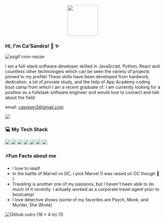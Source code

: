 <div id="header" align="center">
  <img src="https://images.squarespace-cdn.com/content/v1/60763efeb30be37d8e58a9c9/1618381649730-KHJRHMCTXALO1V36GALR/giphy.gif" width="100"/>
</div>



### **Hi, I'm Ca'Sandra!** :wave: :sparkles: 

![ezgif com-resize](https://github.com/CaSandraSmith/CaSandraSmith/assets/123069069/2042b3f9-1e4b-4e08-9d4e-e6c7f318377d)

I am a full-stack software developer skilled in JavaScript, Python, React and countless other technologies which can be seen the variety of projects pinned to my profile! These skills have been developed from hardwork, dedication, a lot of provate study, and the help of App Academy coding boot camp from which I am a recent graduate of. I am currently looking for a position as a fullstask software engineer and would love to connect and talk about the field.

email: casresm3@gmail.com

<div>
  <a href="https://www.linkedin.com/in/casandra-smith/" target="_blank" >
    <img src="https://img.shields.io/badge/LinkedIn-blue?logo=linkedin&logoColor=white&style=flat-square" />
  </a>
</div>

### :computer: **My Tech Stack**

<div>
    <img src="https://img.shields.io/badge/Javascript-yellow?logoColor=white&style=flat-square" />
    <img src="https://img.shields.io/badge/Python-3473a3?logoColor=white&style=flat-square" />
    <img src="https://img.shields.io/badge/React-61dbfb?logoColor=white&style=flat-square" />
    <img src="https://img.shields.io/badge/SQL-db7533?logoColor=white&style=flat-square" />
    <img src="https://img.shields.io/badge/HTML-eb612d?logoColor=white&style=flat-square" />
    <img src="https://img.shields.io/badge/CSS-2965f1?logoColor=white&style=flat-square" />
    <img src="https://img.shields.io/badge/Redux-764abc?logoColor=white&style=flat-square" />
</div>

### ⚡**Fun Facts about me**
- I love to read!
- In the battle of Marvel vs DC, I pick Marvel (I was raised on DC though :see_no_evil: )
- Traveling is another one of my passions, but I haven't been able to do much of it recently. I actually worked as a corporate travel agent prior to bootcamp!
- I love detective shows (some of my favorites are Psych, Monk, and Murder, She Wrote)



![Github outro (18 × 4 in) (1)](https://github.com/CaSandraSmith/CaSandraSmith/assets/123069069/aca803d5-b056-4261-b1fc-7321073026de)


<!--
**CaSandraSmith/CaSandraSmith** is a ✨ _special_ ✨ repository because its `README.md` (this file) appears on your GitHub profile.

Here are some ideas to get you started:

- 🔭 I’m currently working on ...
- 🌱 I’m currently learning ...
- 👯 I’m looking to collaborate on ...
- 🤔 I’m looking for help with ...
- 💬 Ask me about ...
- 📫 How to reach me: ...
- 😄 Pronouns: ...
- ⚡ Fun fact: ...
-->
